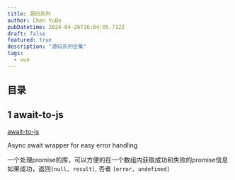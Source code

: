 ```yaml
---
title: 源码系列
author: Chen YuBo
pubDatetime: 2024-04-26T16:04:05.712Z
draft: false
featured: true
description: "源码系列合集"
tags:
  - vue
---
```


## 目录

## 1 await-to-js

[await-to-js](/posts/await-to-js/)

Async await wrapper for easy error handling

一个处理promise的库，可以方便的在一个数组内获取成功和失败的promise信息
如果成功，返回`[null, result]`, 否者 `[error, undefined]`
